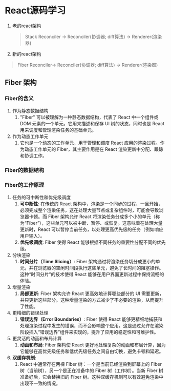 # React源码学习

1. 老的react架构

   > Stack Reconciler -> Reconciler(协调器; diff算法) -> Renderer(渲染器)

2. 新的react架构

> Fiber Reconciler-> Reconciler(协调器; diff算法) -> Renderer(渲染器)

## Fiber 架构

###  Fiber的含义

1. 作为静态数据结构
   1. "Fiber" 可以被理解为一种静态数据结构，代表了 React 中一个组件或 DOM 元素的一个单元。它用来描述和保存 UI 树的状态，同时也是 React 用来调度和管理渲染任务的基础单元。
2. 作为动态工作单元
   1. 它也是一个动态的工作单元，用于管理和调度 React 应用的渲染过程。作为动态工作单元的 Fiber，其主要作用是在 React 渲染更新中分配、跟踪和协调工作。

### Fiber的数据结构

### Fiber的工作原理

1. 任务的可中断性和优先级调度
   1. **可中断性**: 在传统的 React 架构中，渲染是一个同步的过程，一旦开始，必须完成整个渲染任务，这在处理大量节点或复杂组件时，可能会导致浏览器卡顿。而 Fiber 架构允许 React 将渲染任务分成多个小的单元（称为“Fiber”），这些单元可以被中断、暂停、或恢复。这意味着在处理大量更新时，React 可以暂停当前任务，以处理更高优先级的任务（例如响应用户输入）。
   2. **优先级调度**: Fiber 使得 React 能够根据不同任务的重要性分配不同的优先级。
2. 分块渲染
   1. **时间分片（Time Slicing）**: Fiber 架构通过将渲染任务切分成更小的单元，并在浏览器的空闲时间段执行这些单元，避免了长时间的阻塞操作。这种“时间分片”的技术使得 React 能够在用户界面更新过程中保持流畅的体验。
3. 增量渲染
   1. **局部更新**: Fiber 架构允许 React 更高效地计算哪些部分的 UI 需要更新，并只更新这些部分。这种增量渲染的方式减少了不必要的渲染，从而提升了性能。
4. 更精细的错误处理
   1. **错误边界（Error Boundaries）**: Fiber 使得 React 能够更精细地捕获和处理渲染过程中发生的错误，而不会影响整个应用。这是通过允许在渲染阶段插入“错误边界”组件来实现的，提升了应用的稳定性和可维护性。
5. 更灵活的动画和布局计算
   1. **动画和布局**: Fiber 架构使 React 更好地处理复杂的动画和布局计算，因为它能够在高优先级任务和低优先级任务之间自由切换，避免卡顿和延迟。
6. **双缓存机制**:
   1. React 中通常存在两棵 Fiber 树：一个是当前已经渲染到屏幕上的 Fiber 树（当前树），另一个是正在准备中的 Fiber 树（工作树）。当新 Fiber 树准备好后，它会替换旧的 Fiber 树。这种双缓存机制可以有效避免渲染中出现不一致的情况。



